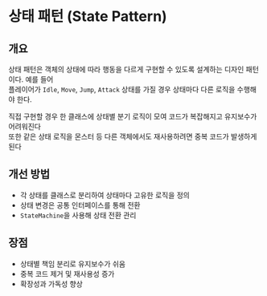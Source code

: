 
# 상태 패턴 (State Pattern)

## 개요
상태 패턴은 객체의 상태에 따라 행동을 다르게 구현할 수 있도록 설계하는 디자인 패턴이다. 예를 들어  
플레이어가 `Idle`, `Move`, `Jump`, `Attack` 상태를 가질 경우 상태마다 다른 로직을 수행해야 한다.  

직접 구현할 경우 한 클래스에 상태별 분기 로직이 모여 코드가 복잡해지고 유지보수가 어려워진다  
또한 같은 상태 로직을 몬스터 등 다른 객체에서도 재사용하려면 중복 코드가 발생하게 된다

## 개선 방법
- 각 상태를 클래스로 분리하여 상태마다 고유한 로직을 정의
- 상태 변경은 공통 인터페이스를 통해 전환
- `StateMachine`을 사용해 상태 전환 관리

## 장점
- 상태별 책임 분리로 유지보수가 쉬움
- 중복 코드 제거 및 재사용성 증가
- 확장성과 가독성 향상